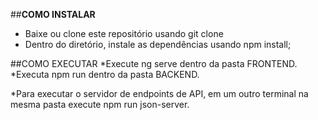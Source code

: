 ##**COMO INSTALAR** 

<ul>
  <li>Baixe ou clone este repositório usando git clone</li>
  <li>Dentro do diretório, instale as dependências usando npm install;</li>
</ul>


##COMO EXECUTAR 
*Execute ng serve dentro da pasta FRONTEND.  
*Executa npm run dentro da pasta BACKEND.

*Para executar o servidor de endpoints de API, em um outro terminal na mesma pasta execute npm run json-server. 
